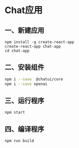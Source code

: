 # Chat应用

## 一、新建应用

```shell
npm install -g create-react-app
create-react-app chat-app
cd chat-app
```

## 二、安装组件

```bash
npm i --save  @chatui/core
npm i --save openai
```

## 三、运行程序

```shell
npm start
```

## 四、编译程序

```shell
npm run build
```

